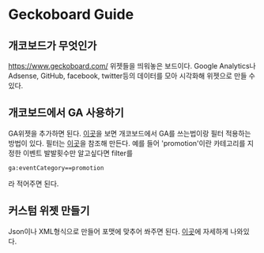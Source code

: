 # Geckoboard Guide

## 개코보드가 무엇인가
https://www.geckoboard.com/
위젯들을 띄워놓은 보드이다. Google Analytics나 Adsense, GitHub, facebook, twitter등의 데이터를 모아 시각화해 위젯으로 만들 수 있다.


## 개코보드에서 GA 사용하기
GA위젯을 추가하면 된다.
[이곳](https://www.geckoboard.com/learn/help-and-support/how-to-guides/google-analytics-and-filters/#.VNmuEVOsXZY)을 보면 개코보드에서 GA를 쓰는법이랑 필터 적용하는 방법이 있다.
필터는 [이곳](https://developers.google.com/analytics/devguides/reporting/core/dimsmets#view=detail&group=event_tracking)을 참조해 만든다.
예를 들어 'promotion'이란 카테고리를 지정한 이벤트 발발횟수만 알고싶다면 filter를
```
ga:eventCategory==promotion
```
라 적어주면 된다.


## 커스텀 위젯 만들기
Json이나 XML형식으로 만들어 포맷에 맞추어 쏴주면 된다. 
[이곳](https://developer.geckoboard.com/#introduction)에 자세하게 나와있다.
